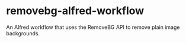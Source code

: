 # removebg-alfred-workflow
An Alfred workflow that uses the RemoveBG API to remove plain image backgrounds.
